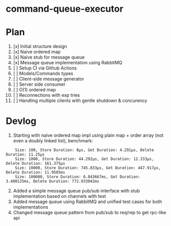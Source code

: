 # command-queue-executor

# Plan 

1. [x] Initial structure design
2. [x] Naive ordered map
3. [x] Naive stub for message queue
4. [x] Message queue implementation using RabbitMQ
5. [ ] Setup CI via Github Actions
6. [ ] Models/Commands types
7. [ ] Client-side message generator
8. [ ] Server side consumer
9. [ ] O(1) ordered map
10. [ ] Reconnections with exp tries
11. [ ] Handling multiple clients with gentle shutdown & concurency


# Devlog

1. Starting with naive ordered map impl using plain map + order array (not even a doubly linked list), benchmark:
```
    Size: 100, Store Duration: 8µs, Get Duration: 4.291µs, Delete Duration: 11.25µs
    Size: 1000, Store Duration: 44.292µs, Get Duration: 12.333µs, Delete Duration: 161.375µs
    Size: 10000, Store Duration: 745.833µs, Get Duration: 447.917µs, Delete Duration: 11.9505ms
    Size: 100000, Store Duration: 6.843667ms, Get Duration: 3.400125ms, Delete Duration: 772.933042ms
```
2. Added a simple message queue pub/sub interface with stub implementation based on channels with test
3. Added message queue using RabbitMQ and unified test cases for both implementations
4. Changed message queue pattern from pub/sub to req/rep to get rpc-like api